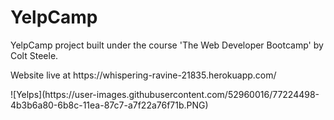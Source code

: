 # YelpCamp
<p>YelpCamp project built under the course 'The Web Developer Bootcamp' by Colt Steele.</p>
<p>Website live at  https://whispering-ravine-21835.herokuapp.com/</p>
<p>![Yelps](https://user-images.githubusercontent.com/52960016/77224498-4b3b6a80-6b8c-11ea-87c7-a7f22a76f71b.PNG)
</p>
